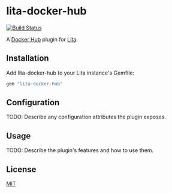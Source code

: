 # lita-docker-hub

[![Build Status](https://travis-ci.org/datacite/lita-docker-hub.svg?branch=master)](https://travis-ci.org/datacite/lita-docker-hub)

A [Docker Hub](https://hub.docker.com/) plugin for [Lita](https://www.lita.io/).

## Installation

Add lita-docker-hub to your Lita instance's Gemfile:

``` ruby
gem "lita-docker-hub"
```
## Configuration

TODO: Describe any configuration attributes the plugin exposes.

## Usage

TODO: Describe the plugin's features and how to use them.

## License

[MIT](LICENSE.md)
